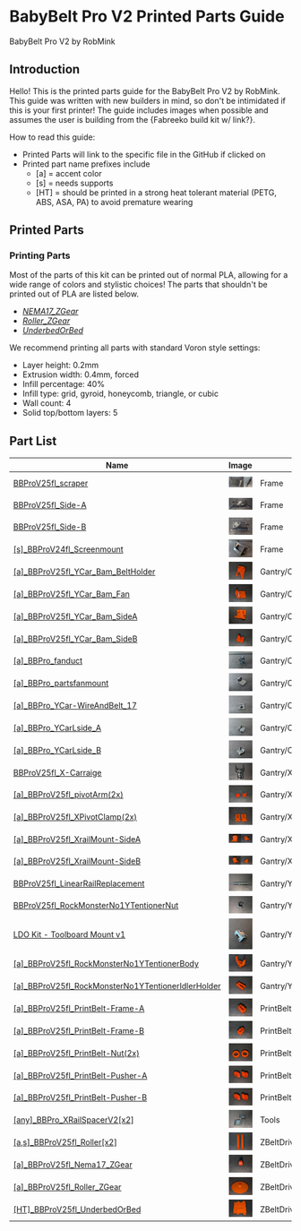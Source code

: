 # BabyBelt Pro V2 Printed Parts Guide
BabyBelt Pro V2 by RobMink

## Introduction
Hello! This is the printed parts guide for the BabyBelt Pro V2 by RobMink. 
This guide was written with new builders in mind, so don't be intimidated if this is your first printer! 
The guide includes images when possible and assumes the user is building from the {Fabreeko build kit w/ link?}. 

How to read this guide:
 - Printed Parts will link to the specific file in the GitHub if clicked on
 - Printed part name prefixes include
   - [a] = accent color
   - [s] = needs supports
   - [HT] = should be printed in a strong heat tolerant material (PETG, ABS, ASA, PA) to avoid premature wearing

## Printed Parts
### Printing Parts
Most of the parts of this kit can be printed out of normal PLA, allowing for a wide range of colors and stylistic choices! The parts that shouldn't be printed out of PLA are listed below. 

- [*NEMA17_ZGear*](../STLs/ZBeltDrive/[a]_BBProV25fl_Nema17_ZGear.stl)
- [*Roller_ZGear*](../STLs/ZBeltDrive/[a]_BBProV25fl_Roller_ZGear.stl)
- [*UnderbedOrBed*](../STLs/ZBeltDrive/[HT]_BBProV25fl_UnderbedOrBed.stl)

We recommend printing all parts with standard Voron style settings:

- Layer height: 0.2mm
- Extrusion width: 0.4mm, forced
- Infill percentage: 40%
- Infill type: grid, gyroid, honeycomb, triangle, or cubic
- Wall count: 4
- Solid top/bottom layers: 5


## Part List
|Name|Image|Area|Color|Supports|Material|Description
|-----|-----|-----|-----|-----|-----|-----
|[BBProV25fl_scraper](../STLs/Frame/BBProV25fl_scraper.stl)|![BBProV25fl_scraper](./images/printed_parts/Frame/BBProV25fl_scraper.jpg)|Frame|Main|No|PLA or Better|
|[BBProV25fl_Side-A](../STLs/Frame/BBProV25fl_Side-A.stl)|![BBProV25fl_Side-A](./images/printed_parts/Frame/BBProV25fl_Side-A.jpg)|Frame|Main|No|PLA or Better|
|[BBProV25fl_Side-B](../STLs/Frame/BBProV25fl_Side-B.stl)|![BBProV25fl_Side-B](./images/printed_parts/Frame/BBProV25fl_Side-B.jpg)|Frame|Main|No|PLA or Better|
|[[s]_BBProV24fl_Screenmount](../STLs/Frame/[s]_BBProV24fl_Screenmount.stl)|![[s]_BBProV24fl_Screenmount](./images/printed_parts/Frame/[s]_BBProV24fl_Screenmount.jpg)|Frame|Main|Yes|PLA or Better|
|[[a]_BBProV25fl_YCar_Bam_BeltHolder](../STLs/Gantry/Carriage/Bambu/[a]_BBProV25fl_YCar_Bam_BeltHolder.stl)|![[a]_BBProV25fl_YCar_Bam_BeltHolder](./images/printed_parts/Gantry/Carriage/Bambu/[a]_BBProV25fl_YCar_Bam_BeltHolder.jpg)|Gantry/Carriage/Bambu|Accent|No|PLA or Better|
|[[a]_BBProV25fl_YCar_Bam_Fan](../STLs/Gantry/Carriage/Bambu/[a]_BBProV25fl_YCar_Bam_Fan.stl)|![[a]_BBProV25fl_YCar_Bam_Fan](./images/printed_parts/Gantry/Carriage/Bambu/[a]_BBProV25fl_YCar_Bam_Fan.jpg)|Gantry/Carriage/Bambu|Accent|No|PLA or Better|
|[[a]_BBProV25fl_YCar_Bam_SideA](../STLs/Gantry/Carriage/Bambu/[a]_BBProV25fl_YCar_Bam_SideA.stl)|![[a]_BBProV25fl_YCar_Bam_SideA](./images/printed_parts/Gantry/Carriage/Bambu/[a]_BBProV25fl_YCar_Bam_SideA.jpg)|Gantry/Carriage/Bambu|Accent|No|PLA or Better|
|[[a]_BBProV25fl_YCar_Bam_SideB](../STLs/Gantry/Carriage/Bambu/[a]_BBProV25fl_YCar_Bam_SideB.stl)|![[a]_BBProV25fl_YCar_Bam_SideB](./images/printed_parts/Gantry/Carriage/Bambu/[a]_BBProV25fl_YCar_Bam_SideB.jpg)|Gantry/Carriage/Bambu|Accent|No|PLA or Better|
|[[a]_BBPro_fanduct](../STLs/Gantry/Carriage/Revo/[a]_BBPro_fanduct.stl)|![[a]_BBPro_fanduct](./images/printed_parts/Gantry/Carriage/Revo/[a]_BBPro_fanduct.jpg)|Gantry/Carriage/Revo|Accent|No|PLA or Better|
|[[a]_BBPro_partsfanmount](../STLs/Gantry/Carriage/Revo/[a]_BBPro_partsfanmount.stl)|![[a]_BBPro_partsfanmount](./images/printed_parts/Gantry/Carriage/Revo/[a]_BBPro_partsfanmount.jpg)|Gantry/Carriage/Revo|Accent|No|PLA or Better|
|[[a]_BBPro_YCar-WireAndBelt_17](../STLs/Gantry/Carriage/Revo/[a]_BBPro_YCar-WireAndBelt_17.stl)|![[a]_BBPro_YCar-WireAndBelt_17](./images/printed_parts/Gantry/Carriage/Revo/[a]_BBPro_YCar-WireAndBelt_17.jpg)|Gantry/Carriage/Revo|Accent|No|PLA or Better|
|[[a]_BBPro_YCarLside_A](../STLs/Gantry/Carriage/Revo/[a]_BBPro_YCarLside_A.stl)|![[a]_BBPro_YCarLside_A](./images/printed_parts/Gantry/Carriage/Revo/[a]_BBPro_YCarLside_A.jpg)|Gantry/Carriage/Revo|Accent|No|PLA or Better|
|[[a]_BBPro_YCarLside_B](../STLs/Gantry/Carriage/Revo/[a]_BBPro_YCarLside_B.stl)|![[a]_BBPro_YCarLside_B](./images/printed_parts/Gantry/Carriage/Revo/[a]_BBPro_YCarLside_B.jpg)|Gantry/Carriage/Revo|Accent|No|PLA or Better|
|[BBProV25fl_X-Carraige](../STLs/Gantry/X/BBProV25fl_X-Carraige.stl)|![BBProV25fl_X-Carraige](./images/printed_parts/Gantry/X/BBProV25fl_X-Carraige.jpg)|Gantry/X|Main|No|PLA or Better|
|[[a]_BBProV25fl_pivotArm(2x)](../STLs/Gantry/X/[a]_BBProV25fl_pivotArm(2x).stl)|![[a]_BBProV25fl_pivotArm(2x)](./images/printed_parts/Gantry/X/[a]_BBProV25fl_pivotArm(2x).jpg)|Gantry/X|Accent|No|PLA or Better|
|[[a]_BBProV25fl_XPivotClamp(2x)](../STLs/Gantry/X/[a]_BBProV25fl_XPivotClamp(2x).stl)|![[a]_BBProV25fl_XPivotClamp(2x)](./images/printed_parts/Gantry/X/[a]_BBProV25fl_XPivotClamp(2x).jpg)|Gantry/X|Accent|No|PLA or Better|
|[[a]_BBProV25fl_XrailMount-SideA](../STLs/Gantry/X/[a]_BBProV25fl_XrailMount-SideA.stl)|![[a]_BBProV25fl_XrailMount-SideA](./images/printed_parts/Gantry/X/[a]_BBProV25fl_XrailMount-SideA.jpg)|Gantry/X|Accent|No|PLA or Better|
|[[a]_BBProV25fl_XrailMount-SideB](../STLs/Gantry/X/[a]_BBProV25fl_XrailMount-SideB.stl)|![[a]_BBProV25fl_XrailMount-SideB](./images/printed_parts/Gantry/X/[a]_BBProV25fl_XrailMount-SideB.jpg)|Gantry/X|Accent|No|PLA or Better|
|[BBProV25fl_LinearRailReplacement](../STLs/Gantry/Y/BBProV25fl_LinearRailReplacement.stl)|![BBProV25fl_LinearRailReplacement](./images/printed_parts/Gantry/Y/BBProV25fl_LinearRailReplacement.jpg)|Gantry/Y|Main|No|PLA or Better|
|[BBProV25fl_RockMonsterNo1YTentionerNut](../STLs/Gantry/Y/BBProV25fl_RockMonsterNo1YTentionerNut.stl)|![BBProV25fl_RockMonsterNo1YTentionerNut](./images/printed_parts/Gantry/Y/BBProV25fl_RockMonsterNo1YTentionerNut.jpg)|Gantry/Y|Main|No|PLA or Better|
|[LDO Kit - Toolboard Mount v1](../STLs/Gantry/Y/LDO%20Kit%20-%20Toolboard%20Mount%20v1.stl)|![LDO Kit - Toolboard Mount v1](./images/printed_parts/Gantry/Y/LDO%20Kit%20-%20Toolboard%20Mount%20v1.jpg)|Gantry/Y|Main|No|PLA or Better|
|[[a]_BBProV25fl_RockMonsterNo1YTentionerBody](../STLs/Gantry/Y/[a]_BBProV25fl_RockMonsterNo1YTentionerBody.stl)|![[a]_BBProV25fl_RockMonsterNo1YTentionerBody](./images/printed_parts/Gantry/Y/[a]_BBProV25fl_RockMonsterNo1YTentionerBody.jpg)|Gantry/Y|Accent|No|PLA or Better|
|[[a]_BBProV25fl_RockMonsterNo1YTentionerIdlerHolder](../STLs/Gantry/Y/[a]_BBProV25fl_RockMonsterNo1YTentionerIdlerHolder.stl)|![[a]_BBProV25fl_RockMonsterNo1YTentionerIdlerHolder](./images/printed_parts/Gantry/Y/[a]_BBProV25fl_RockMonsterNo1YTentionerIdlerHolder.jpg)|Gantry/Y|Accent|No|PLA or Better|
|[[a]_BBProV25fl_PrintBelt-Frame-A](../STLs/PrintBelt/[a]_BBProV25fl_PrintBelt-Frame-A.stl)|![[a]_BBProV25fl_PrintBelt-Frame-A](./images/printed_parts/PrintBelt/[a]_BBProV25fl_PrintBelt-Frame-A.jpg)|PrintBelt|Accent|No|PLA or Better|
|[[a]_BBProV25fl_PrintBelt-Frame-B](../STLs/PrintBelt/[a]_BBProV25fl_PrintBelt-Frame-B.stl)|![[a]_BBProV25fl_PrintBelt-Frame-B](./images/printed_parts/PrintBelt/[a]_BBProV25fl_PrintBelt-Frame-B.jpg)|PrintBelt|Accent|No|PLA or Better|
|[[a]_BBProV25fl_PrintBelt-Nut(2x)](../STLs/PrintBelt/[a]_BBProV25fl_PrintBelt-Nut(2x).stl)|![[a]_BBProV25fl_PrintBelt-Nut(2x)](./images/printed_parts/PrintBelt/[a]_BBProV25fl_PrintBelt-Nut(2x).jpg)|PrintBelt|Accent|No|PLA or Better|
|[[a]_BBProV25fl_PrintBelt-Pusher-A](../STLs/PrintBelt/[a]_BBProV25fl_PrintBelt-Pusher-A.stl)|![[a]_BBProV25fl_PrintBelt-Pusher-A](./images/printed_parts/PrintBelt/[a]_BBProV25fl_PrintBelt-Pusher-A.jpg)|PrintBelt|Accent|No|PLA or Better|
|[[a]_BBProV25fl_PrintBelt-Pusher-B](../STLs/PrintBelt/[a]_BBProV25fl_PrintBelt-Pusher-B.stl)|![[a]_BBProV25fl_PrintBelt-Pusher-B](./images/printed_parts/PrintBelt/[a]_BBProV25fl_PrintBelt-Pusher-B.jpg)|PrintBelt|Accent|No|PLA or Better|
|[[any]_BBPro_XRailSpacerV2[x2]](../STLs/Tools/[any]_BBPro_XRailSpacerV2[x2].stl)|![[any]_BBPro_XRailSpacerV2[x2]](./images/printed_parts/Tools/[any]_BBPro_XRailSpacerV2[x2].jpg)|Tools|Accent|No|PLA or Better|
|[[a,s]_BBProV25fl_Roller[x2]](../STLs/ZBeltDrive/[a,s]_BBProV25fl_Roller[x2].stl)|![[a,s]_BBProV25fl_Roller[x2]](./images/printed_parts/ZBeltDrive/[a,s]_BBProV25fl_Roller[x2].jpg)|ZBeltDrive|Accent|Yes|PLA or Better|
|[[a]_BBProV25fl_Nema17_ZGear](../STLs/ZBeltDrive/[a]_BBProV25fl_Nema17_ZGear.stl)|![[a]_BBProV25fl_Nema17_ZGear](./images/printed_parts/ZBeltDrive/[a]_BBProV25fl_Nema17_ZGear.jpg)|ZBeltDrive|Accent|No|PLA or Better|
|[[a]_BBProV25fl_Roller_ZGear](../STLs/ZBeltDrive/[a]_BBProV25fl_Roller_ZGear.stl)|![[a]_BBProV25fl_Roller_ZGear](./images/printed_parts/ZBeltDrive/[a]_BBProV25fl_Roller_ZGear.jpg)|ZBeltDrive|Accent|No|PLA or Better|
|[[HT]_BBProV25fl_UnderbedOrBed](../STLs/ZBeltDrive/[HT]_BBProV25fl_UnderbedOrBed.stl)|![[HT]_BBProV25fl_UnderbedOrBed](./images/printed_parts/ZBeltDrive/[HT]_BBProV25fl_UnderbedOrBed.jpg)|ZBeltDrive|Main|No|PLA or Better|
